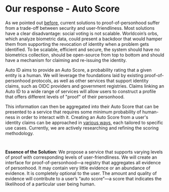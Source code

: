 # Our response - Auto Score

As we pointed out [before](introduction-to-proof-of-personhood.md), current solutions to proof-of-personhood suffer from a trade-off between security and user-friendliness. Most solutions have a clear disadvantage: social voting is not scalable. Worldcoin’s orbs, which analyze biometric data, could present a backdoor that would hamper them from supporting the revocation of identity when a problem gets identified. To be scalable, efficient and secure, the system should have no biometrics collection, should be open-source from top to bottom and should have a mechanism for claiming and re-issuing the identity.

Auto ID aims to provide an Auto Score, a probability rating that a given entity is a human. We will leverage the foundations laid by existing proof-of-personhood protocols, as well as other services that support identity claims, such as OIDC providers and government registries. Claims linking an Auto ID to a wide range of services will allow users to construct a profile that offers different levels of "proof" of their personhood.

This information can then be aggregated into their Auto Score that can be presented to a service that requires some minimum probability of human-ness in order to interact with it. Creating an Auto Score from a user's identity claims can be approached in [various ways](https://www.notion.so/Auto-Score-Proof-of-Personhood-405b6c34b88a4078be3f6b78eb16930a?pvs=21), each tailored to specific use cases. Currently, we are actively researching and refining the scoring methodology.

<figure><img src="../../../../.gitbook/assets/Screenshot 2024-03-11 at 2.36.17 PM (1).png" alt=""><figcaption></figcaption></figure>

<figure><img src="../../../../.gitbook/assets/Screenshot 2024-03-11 at 2.36.24 PM.png" alt=""><figcaption></figcaption></figure>

**Essence of the Solution**: We propose a service that supports varying levels of proof with corresponding levels of user-friendliness. We will create an interface for proof-of-personhood—a registry that aggregates all evidence of personhood. It may contain very little evidence or an abundance of evidence. It is completely optional to the user. The amount and quality of evidence will contribute to a user’s “auto score”—a score that indicates the likelihood of a particular user being human.



